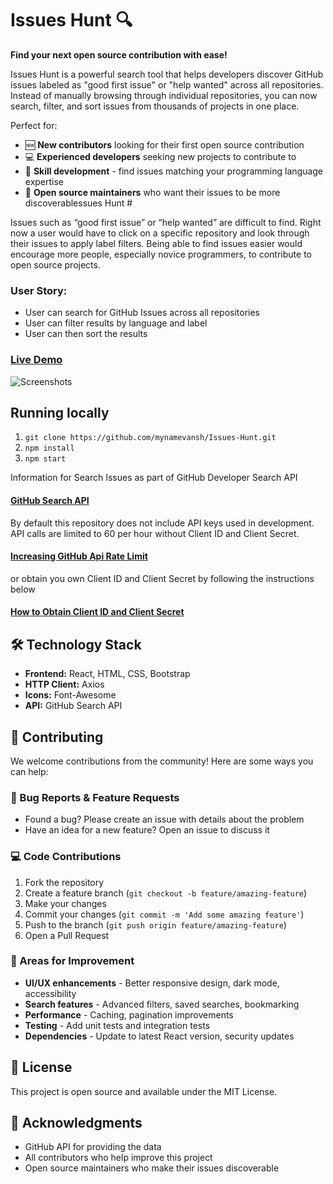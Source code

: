 # Issues Hunt 🔍

**Find your next open source contribution with ease!**

Issues Hunt is a powerful search tool that helps developers discover GitHub issues labeled as "good first issue" or "help wanted" across all repositories. Instead of manually browsing through individual repositories, you can now search, filter, and sort issues from thousands of projects in one place.

Perfect for:
- 🆕 **New contributors** looking for their first open source contribution
- 💻 **Experienced developers** seeking new projects to contribute to
- 🎯 **Skill development** - find issues matching your programming language expertise
- 🚀 **Open source maintainers** who want their issues to be more discoverablessues Hunt #

Issues such as “good first issue” or “help wanted” are difficult to find. Right now a user would have to click on a specific repository and look through their issues to apply label filters. Being able to find issues easier would encourage more people, especially novice programmers, to contribute to open source projects.

### User Story:
* User can search for GitHub Issues across all repositories
* User can filter results by language and label
* User can then sort the results

### [Live Demo](https://issueshunt.herokuapp.com/)

![Screenshots](./public/search_example.png)

## Running locally
1. `git clone https://github.com/mynamevansh/Issues-Hunt.git`
2. `npm install`
3. `npm start`

Information for Search Issues as part of GitHub Developer Search API
#### [GitHub Search API](https://developer.github.com/v3/search/#search-issues-and-pull-requests)

By default this repository does not include API keys used in development. API calls are limited to 60 per hour without Client ID and Client Secret.

#### [Increasing GitHub Api Rate Limit](https://developer.github.com/v3/#increasing-the-unauthenticated-rate-limit-for-oauth-applications)

or obtain you own Client ID and Client Secret by following the instructions below
#### [How to Obtain Client ID and Client Secret](https://auth0.com/docs/connections/social/github)

## 🛠️ Technology Stack
- **Frontend:** React, HTML, CSS, Bootstrap
- **HTTP Client:** Axios
- **Icons:** Font-Awesome
- **API:** GitHub Search API

## 🤝 Contributing

We welcome contributions from the community! Here are some ways you can help:

### 🐛 Bug Reports & Feature Requests
- Found a bug? Please create an issue with details about the problem
- Have an idea for a new feature? Open an issue to discuss it

### 💻 Code Contributions
1. Fork the repository
2. Create a feature branch (`git checkout -b feature/amazing-feature`)
3. Make your changes
4. Commit your changes (`git commit -m 'Add some amazing feature'`)
5. Push to the branch (`git push origin feature/amazing-feature`)
6. Open a Pull Request

### 🚀 Areas for Improvement
- **UI/UX enhancements** - Better responsive design, dark mode, accessibility
- **Search features** - Advanced filters, saved searches, bookmarking
- **Performance** - Caching, pagination improvements
- **Testing** - Add unit tests and integration tests
- **Dependencies** - Update to latest React version, security updates

## 📝 License
This project is open source and available under the MIT License.

## 🙏 Acknowledgments
- GitHub API for providing the data
- All contributors who help improve this project
- Open source maintainers who make their issues discoverable
